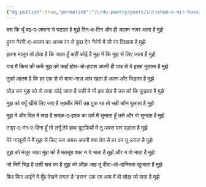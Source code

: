 ```yaml
---
{"dg-publish":true,"permalink":"/urdu-poetry/poets/intikhab-e-mir-hassan/itna-malum-to-hota-hai-ki-jata-hu-kahin/"}
---
```




बस कि चूँ बद्र-ए-ज़माना ये घटाता है मुझे
दिन-ब-दिन और ही आलम नज़र आता है मुझे

हुस्न नैरंगी-ए-आलम का अजब रंग से कुछ
ऐन नैरंगी में सौ रंग दिखाता है मुझे

इतना मालूम तो होता है कि जाता हूँ कहीं
कोई है मुझ में कि मुझ से लिए जाता है मुझे

याद मैं किस की करूँ मुझ को कहाँ होश-ओ-हवास
अपनी ही याद से ये इश्क़ भुलाता है मुझे

तुर्फ़ा आलम है कि हर एक से वो माया-नाज़
आप रहता है अलग और भिड़ाता है मुझे

छोड़ कर मुझ को वो तन्हा कोई जाता है कहीं
ये भी इक छेड़ है उस को कि कुढ़ाता है मुझे

मुझ को क्यूँ खींचे लिए जाए है तक़्सीर मिरी
उम्र टुक रह तो सही कौन बुलाता है मुझे

मुझ में और दिल में सदा है सबक़-ए-इश्क़ का दर्स
मैं सुनाता हूँ उसे और वो सुनाता है मुझे

ताइर-ए-रंग-ए-हिना हूँ तो लगूँ तेरे हाथ
चुटकियों में तू अबस यार उड़ाता है मुझे

मेरे नाख़ूनों में मैं तुझ से किए चार अबरू
अपनी क्या तेग़ से हर दम तू डराता है मुझे

तुझ को मंज़ूर जफ़ा मुझ को है मतलूब वफ़ा
न ये भाता है तुझे और न वो भाता है मुझे

जो मिरी चिढ़ है उसी बात का है तुझ को ज़ौक़
आह तू दीदा-ओ-दानिस्ता खुजाता है मुझे

फिर फिर आईने में मुँह देखने लगता है 'हसन'
एक दम आप में वो शोख़ जो पाता है मुझे